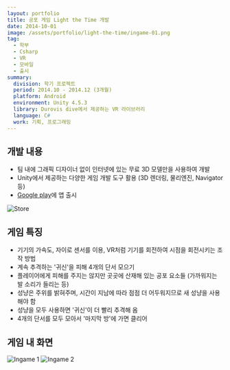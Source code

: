 ```yaml
---
layout: portfolio
title: 공포 게임 Light the Time 개발
date: 2014-10-01
image: /assets/portfolio/light-the-time/ingame-01.png
tag:
  - 학부
  - Csharp
  - VR
  - 모바일
  - 출시
summary:
  division: 학기 프로젝트
  period: 2014.10 - 2014.12 (3개월)
  platform: Android
  environment: Unity 4.5.3
  library: Durovis dive에서 제공하는 VR 라이브러리
  language: C#
  work: 기획, 프로그래밍
---
```


## 개발 내용

* 팀 내에 그래픽 디자이너 없이 인터넷에 있는 무료 3D 모델만을 사용하여 개발
* Unity에서 제공하는 다양한 게임 개발 도구 활용 (3D 렌더링, 물리엔진, Navigator 등)
* [Google play](https://play.google.com/store/apps/details?id=com.imsogong.lightthetime_beta&hl=ko)에 앱 출시

![Store]({{site.baseurl}}/assets/portfolio/light-the-time/store.png)

## 게임 특징

* 기기의 가속도, 자이로 센서를 이용, VR처럼 기기를 회전하여 시점을 회전시키는 조작 방법
* 계속 추격하는 '귀신'을 피해 4개의 단서 모으기
* 플레이어에게 피해를 주지는 않지만 곳곳에 산재해 있는 공포 요소들 (가까워지는 발 소리가 들리는 등)
* 성냥은 주위를 밝혀주며, 시간이 지남에 따라 점점 더 어두워지므로 새 성냥을 사용해야 함
* 성냥을 모두 사용하면 '귀신'이 더 빨리 추격해 옴
* 4개의 단서를 모두 모아서 '마지막 방'에 가면 클리어

## 게임 내 화면

![Ingame 1]({{site.baseurl}}/assets/portfolio/light-the-time/ingame-01.png)
![Ingame 2]({{site.baseurl}}/assets/portfolio/light-the-time/ingame-02.png)
